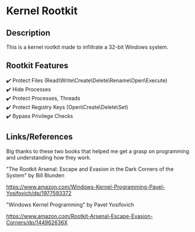 # Kernel Rootkit
## Description

This is a kernel rootkit made to infiltrate a 32-bit Windows system.


## Rootkit Features

✔️ Protect Files (Read\Write\Create\Delete\Rename\Open\Execute)     
✔️ Hide Processes    
✔️ Protect Processes, Threads    
✔️ Protect Registry Keys (Open\Create\Delete\Set)        
✔️ Bypass Privilege Checks       

## Links/References

Big thanks to these two books that helped me get a grasp on programming and understanding how they work.

"The Rootkit Arsenal: Escape and Evasion in the Dark Corners of the System" by Bill Blunden 

https://www.amazon.com/Windows-Kernel-Programming-Pavel-Yosifovich/dp/1977593372

"Windows Kernel Programming" by Pavel Yosifovich 

https://www.amazon.com/Rootkit-Arsenal-Escape-Evasion-Corners/dp/144962636X
